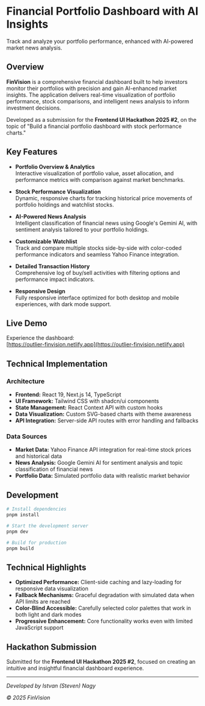 # Financial Portfolio Dashboard with AI Insights

Track and analyze your portfolio performance, enhanced with AI-powered market news analysis.

## Overview

**FinVision** is a comprehensive financial dashboard built to help investors monitor their portfolios with precision and gain AI-enhanced market insights. The application delivers real-time visualization of portfolio performance, stock comparisons, and intelligent news analysis to inform investment decisions.

Developed as a submission for the **Frontend UI Hackathon 2025 #2**, on the topic of "Build a financial portfolio dashboard with stock performance charts."

## Key Features

- **Portfolio Overview & Analytics**  
  Interactive visualization of portfolio value, asset allocation, and performance metrics with comparison against market benchmarks.

- **Stock Performance Visualization**  
  Dynamic, responsive charts for tracking historical price movements of portfolio holdings and watchlist stocks.

- **AI-Powered News Analysis**  
  Intelligent classification of financial news using Google's Gemini AI, with sentiment analysis tailored to your portfolio holdings.

- **Customizable Watchlist**  
  Track and compare multiple stocks side-by-side with color-coded performance indicators and seamless Yahoo Finance integration.

- **Detailed Transaction History**  
  Comprehensive log of buy/sell activities with filtering options and performance impact indicators.

- **Responsive Design**  
  Fully responsive interface optimized for both desktop and mobile experiences, with dark mode support.

## Live Demo

Experience the dashboard:  
[https://outlier-finvision.netlify.app](https://outlier-finvision.netlify.app)

## Technical Implementation

### Architecture
- **Frontend:** React 19, Next.js 14, TypeScript
- **UI Framework:** Tailwind CSS with shadcn/ui components
- **State Management:** React Context API with custom hooks
- **Data Visualization:** Custom SVG-based charts with theme awareness
- **API Integration:** Server-side API routes with error handling and fallbacks

### Data Sources
- **Market Data:** Yahoo Finance API integration for real-time stock prices and historical data
- **News Analysis:** Google Gemini AI for sentiment analysis and topic classification of financial news
- **Portfolio Data:** Simulated portfolio data with realistic market behavior

## Development

```bash
# Install dependencies
pnpm install

# Start the development server
pnpm dev

# Build for production
pnpm build
```

## Technical Highlights

- **Optimized Performance:** Client-side caching and lazy-loading for responsive data visualization
- **Fallback Mechanisms:** Graceful degradation with simulated data when API limits are reached
- **Color-Blind Accessible:** Carefully selected color palettes that work in both light and dark modes
- **Progressive Enhancement:** Core functionality works even with limited JavaScript support

## Hackathon Submission

Submitted for the **Frontend UI Hackathon 2025 #2**, focused on creating an intuitive and insightful financial dashboard experience.

---

*Developed by Istvan (Steven) Nagy*

*© 2025 FinVision*

